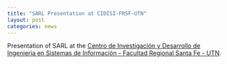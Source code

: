 ```yaml
---
title: "SARL Presentation at CIDISI-FRSF-UTN"
layout: post
categories: news
---
```


Presentation of SARL at the [Centro de Investigación y Desarrollo de Ingeniería en Sistemas de Información - Facultad Regional Santa Fe - UTN](http://cidisi.frsf.utn.edu.ar).
